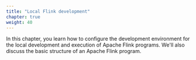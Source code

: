 ```yaml
---
title: "Local Flink development"
chapter: true
weight: 40
---
```


In this chapter, you learn how to configure the development environment for the local development and execution of Apache Flink programs. We'll also discuss the basic structure of an Apache Flink program.

